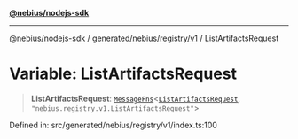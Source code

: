 [**@nebius/nodejs-sdk**](../../../../../README.md)

---

[@nebius/nodejs-sdk](../../../../../README.md) / [generated/nebius/registry/v1](../README.md) / ListArtifactsRequest

# Variable: ListArtifactsRequest

> **ListArtifactsRequest**: [`MessageFns`](../../../../../runtime/protos/core/interfaces/MessageFns.md)\<[`ListArtifactsRequest`](../interfaces/ListArtifactsRequest.md), `"nebius.registry.v1.ListArtifactsRequest"`\>

Defined in: src/generated/nebius/registry/v1/index.ts:100
